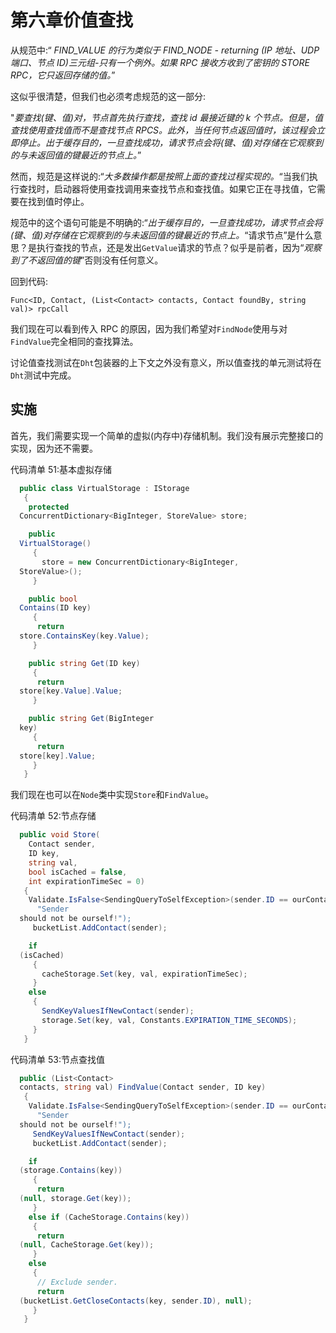# 第六章价值查找

从规范中:“ *FIND_VALUE 的行为类似于 FIND_NODE - returning (IP 地址、UDP 端口、节点 ID)三元组-只有一个例外。如果 RPC 接收方收到了密钥的 STORE RPC，它只返回存储的值。*”

这似乎很清楚，但我们也必须考虑规范的这一部分:

"*要查找(键、值)对，节点首先执行查找，查找 id 最接近键的 k 个节点。但是，值查找使用查找值而不是查找节点 RPCS。此外，当任何节点返回值时，该过程会立即停止。出于缓存目的，一旦查找成功，请求节点会将(键、值)对存储在它观察到的与未返回值的键最近的节点上。*”

然而，规范是这样说的:“*大多数操作都是按照上面的查找过程实现的。*“当我们执行查找时，启动器将使用查找调用来查找节点和查找值。如果它正在寻找值，它需要在找到值时停止。

规范中的这个语句可能是不明确的:“*出于缓存目的，一旦查找成功，请求节点会将(键、值)对存储在它观察到的与未返回值的键最近的节点上。*“请求节点”是什么意思？是执行查找的节点，还是发出`GetValue`请求的节点？似乎是前者，因为“*观察到了不返回值的键*”否则没有任何意义。

回到代码:

`Func<ID, Contact, (List<Contact> contacts, Contact foundBy, string val)> rpcCall`

我们现在可以看到传入 RPC 的原因，因为我们希望对`FindNode`使用与对`FindValue`完全相同的查找算法。

讨论值查找测试在`Dht`包装器的上下文之外没有意义，所以值查找的单元测试将在`Dht`测试中完成。

## 实施

首先，我们需要实现一个简单的虚拟(内存中)存储机制。我们没有展示完整接口的实现，因为还不需要。

代码清单 51:基本虚拟存储

```cs
  public class VirtualStorage : IStorage
   {
    protected
  ConcurrentDictionary<BigInteger, StoreValue> store;

    public
  VirtualStorage()
     {
       store = new ConcurrentDictionary<BigInteger,
  StoreValue>();
     }

    public bool
  Contains(ID key)
     {
      return
  store.ContainsKey(key.Value);
     }

    public string Get(ID key)
     {
      return
  store[key.Value].Value;
     }

    public string Get(BigInteger
  key)
     {
      return
  store[key].Value;
     }
   }

```

我们现在也可以在`Node`类中实现`Store`和`FindValue`。

代码清单 52:节点存储

```cs
  public void Store(
    Contact sender, 
    ID key, 
    string val, 
    bool isCached = false, 
    int expirationTimeSec = 0)
   {
    Validate.IsFalse<SendingQueryToSelfException>(sender.ID == ourContact.ID, 
      "Sender
  should not be ourself!");
     bucketList.AddContact(sender);

    if
  (isCached)
     {
       cacheStorage.Set(key, val, expirationTimeSec);
     }
    else
     {
       SendKeyValuesIfNewContact(sender);
       storage.Set(key, val, Constants.EXPIRATION_TIME_SECONDS);
     }
   }

```

代码清单 53:节点查找值

```cs
  public (List<Contact>
  contacts, string val) FindValue(Contact sender, ID key)
   {
    Validate.IsFalse<SendingQueryToSelfException>(sender.ID == ourContact.ID, 
      "Sender
  should not be ourself!");
     SendKeyValuesIfNewContact(sender);
     bucketList.AddContact(sender);

    if
  (storage.Contains(key))
     {
      return
  (null, storage.Get(key));
     }
    else if (CacheStorage.Contains(key))
     {
      return
  (null, CacheStorage.Get(key));
     }
    else
     {
      // Exclude sender.
      return
  (bucketList.GetCloseContacts(key, sender.ID), null);
     }
   }

```